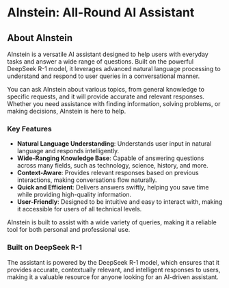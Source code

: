 # AInstein: All-Round AI Assistant

## About AInstein

AInstein is a versatile AI assistant designed to help users with everyday tasks and answer a wide range of questions. Built on the powerful DeepSeek R-1 model, it leverages advanced natural language processing to understand and respond to user queries in a conversational manner.

You can ask AInstein about various topics, from general knowledge to specific requests, and it will provide accurate and relevant responses. Whether you need assistance with finding information, solving problems, or making decisions, AInstein is here to help.

### Key Features
- **Natural Language Understanding**: Understands user input in natural language and responds intelligently.
- **Wide-Ranging Knowledge Base**: Capable of answering questions across many fields, such as technology, science, history, and more.
- **Context-Aware**: Provides relevant responses based on previous interactions, making conversations flow naturally.
- **Quick and Efficient**: Delivers answers swiftly, helping you save time while providing high-quality information.
- **User-Friendly**: Designed to be intuitive and easy to interact with, making it accessible for users of all technical levels.

AInstein is built to assist with a wide variety of queries, making it a reliable tool for both personal and professional use.

### Built on DeepSeek R-1
The assistant is powered by the DeepSeek R-1 model, which ensures that it provides accurate, contextually relevant, and intelligent responses to users, making it a valuable resource for anyone looking for an AI-driven assistant.
